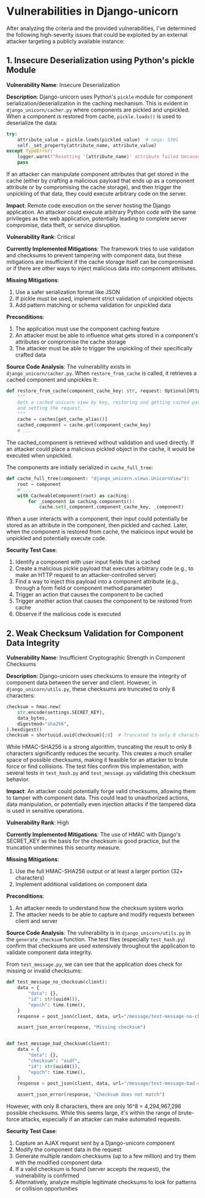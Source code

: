 # Vulnerabilities in Django-unicorn

After analyzing the criteria and the provided vulnerabilities, I've determined the following high-severity issues that could be exploited by an external attacker targeting a publicly available instance:

## 1. Insecure Deserialization using Python's pickle Module

**Vulnerability Name**: Insecure Deserialization

**Description**:
Django-unicorn uses Python's `pickle` module for component serialization/deserialization in the caching mechanism. This is evident in `django_unicorn/cacher.py` where components are pickled and unpickled. When a component is restored from cache, `pickle.loads()` is used to deserialize the data:

```python
try:
    attribute_value = pickle.loads(pickled_value)  # noqa: S301
    self._set_property(attribute_name, attribute_value)
except TypeError:
    logger.warn(f"Resetting '{attribute_name}' attribute failed because it could not be constructed.")
    pass
```

If an attacker can manipulate component attributes that get stored in the cache (either by crafting a malicious payload that ends up as a component attribute or by compromising the cache storage), and then trigger the unpickling of that data, they could execute arbitrary code on the server.

**Impact**:
Remote code execution on the server hosting the Django application. An attacker could execute arbitrary Python code with the same privileges as the web application, potentially leading to complete server compromise, data theft, or service disruption.

**Vulnerability Rank**: Critical

**Currently Implemented Mitigations**:
The framework tries to use validation and checksums to prevent tampering with component data, but these mitigations are insufficient if the cache storage itself can be compromised or if there are other ways to inject malicious data into component attributes.

**Missing Mitigations**:
1. Use a safer serialization format like JSON
2. If pickle must be used, implement strict validation of unpickled objects
3. Add pattern matching or schema validation for unpickled data

**Preconditions**:
1. The application must use the component caching feature
2. An attacker must be able to influence what gets stored in a component's attributes or compromise the cache storage
3. The attacker must be able to trigger the unpickling of their specifically crafted data

**Source Code Analysis**:
The vulnerability exists in `django_unicorn/cacher.py`. When `restore_from_cache` is called, it retrieves a cached component and unpickles it:

```python
def restore_from_cache(component_cache_key: str, request: Optional[HttpRequest] = None) -> "django_unicorn.views.UnicornView":
    """
    Gets a cached unicorn view by key, restoring and getting cached parents and children
    and setting the request.
    """
    cache = caches[get_cache_alias()]
    cached_component = cache.get(component_cache_key)
    # ...
```

The cached_component is retrieved without validation and used directly. If an attacker could place a malicious pickled object in the cache, it would be executed when unpickled.

The components are initially serialized in `cache_full_tree`:

```python
def cache_full_tree(component: "django_unicorn.views.UnicornView"):
    root = component
    # ...
    with CacheableComponent(root) as caching:
        for _component in caching.components():
            cache.set(_component.component_cache_key, _component)
```

When a user interacts with a component, their input could potentially be stored as an attribute in the component, then pickled and cached. Later, when the component is restored from cache, the malicious input would be unpickled and potentially execute code.

**Security Test Case**:
1. Identify a component with user input fields that is cached
2. Create a malicious pickle payload that executes arbitrary code (e.g., to make an HTTP request to an attacker-controlled server)
3. Find a way to inject this payload into a component attribute (e.g., through a form field or component method parameter)
4. Trigger an action that causes the component to be cached
5. Trigger another action that causes the component to be restored from cache
6. Observe if the malicious code is executed

## 2. Weak Checksum Validation for Component Data Integrity

**Vulnerability Name**: Insufficient Cryptographic Strength in Component Checksums

**Description**:
Django-unicorn uses checksums to ensure the integrity of component data between the server and client. However, in `django_unicorn/utils.py`, these checksums are truncated to only 8 characters:

```python
checksum = hmac.new(
    str.encode(settings.SECRET_KEY),
    data_bytes,
    digestmod="sha256",
).hexdigest()
checksum = shortuuid.uuid(checksum)[:8]  # Truncated to only 8 characters
```

While HMAC-SHA256 is a strong algorithm, truncating the result to only 8 characters significantly reduces the security. This creates a much smaller space of possible checksums, making it feasible for an attacker to brute force or find collisions. The test files confirm this implementation, with several tests in `test_hash.py` and `test_message.py` validating this checksum behavior.

**Impact**:
An attacker could potentially forge valid checksums, allowing them to tamper with component data. This could lead to unauthorized actions, data manipulation, or potentially even injection attacks if the tampered data is used in sensitive operations.

**Vulnerability Rank**: High

**Currently Implemented Mitigations**:
The use of HMAC with Django's SECRET_KEY as the basis for the checksum is good practice, but the truncation undermines this security measure.

**Missing Mitigations**:
1. Use the full HMAC-SHA256 output or at least a larger portion (32+ characters)
2. Implement additional validations on component data

**Preconditions**:
1. An attacker needs to understand how the checksum system works
2. The attacker needs to be able to capture and modify requests between client and server

**Source Code Analysis**:
The vulnerability is in `django_unicorn/utils.py` in the `generate_checksum` function. The test files (especially `test_hash.py`) confirm that checksums are used extensively throughout the application to validate component data integrity.

From `test_message.py`, we can see that the application does check for missing or invalid checksums:

```python
def test_message_no_checksum(client):
    data = {
        "data": {},
        "id": str(uuid4()),
        "epoch": time.time(),
    }
    response = post_json(client, data, url="/message/test-message-no-checksum")

    assert_json_error(response, "Missing checksum")


def test_message_bad_checksum(client):
    data = {
        "data": {},
        "checksum": "asdf",
        "id": str(uuid4()),
        "epoch": time.time(),
    }
    response = post_json(client, data, url="/message/test-message-bad-checksum")

    assert_json_error(response, "Checksum does not match")
```

However, with only 8 characters, there are only 16^8 = 4,294,967,296 possible checksums. While this seems large, it's within the range of brute-force attacks, especially if an attacker can make automated requests.

**Security Test Case**:
1. Capture an AJAX request sent by a Django-unicorn component
2. Modify the component data in the request
3. Generate multiple random checksums (up to a few million) and try them with the modified component data
4. If a valid checksum is found (server accepts the request), the vulnerability is confirmed
5. Alternatively, analyze multiple legitimate checksums to look for patterns or collision opportunities
